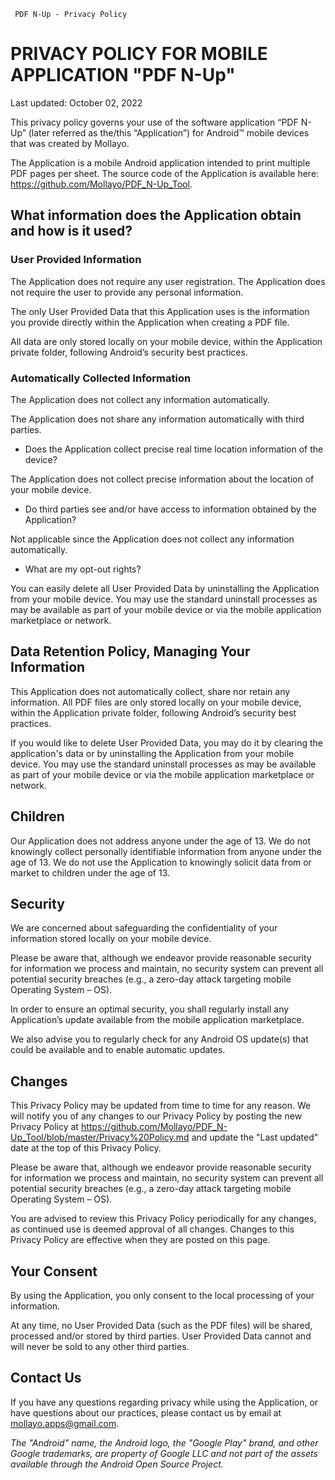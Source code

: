      PDF N-Up - Privacy Policy

PRIVACY POLICY FOR MOBILE APPLICATION "PDF N-Up"
=====================================================

Last updated: October 02, 2022

This privacy policy governs your use of the software application “PDF N-Up” (later referred as the/this “Application”) for Android™ mobile devices that was created by Mollayo.

The Application is a mobile Android application intended to print multiple PDF pages per sheet. The source code of the Application is available here: https://github.com/Mollayo/PDF_N-Up_Tool.

What information does the Application obtain and how is it used?
----------------------------------------------------------------

### User Provided Information

The Application does not require any user registration. The Application does not require the user to provide any personal information.

The only User Provided Data that this Application uses is the information you provide directly within the Application when creating a PDF file.

All data are only stored locally on your mobile device, within the Application private folder, following Android’s security best practices.

### Automatically Collected Information

The Application does not collect any information automatically.

The Application does not share any information automatically with third parties.

*   Does the Application collect precise real time location information of the device?

The Application does not collect precise information about the location of your mobile device.

*   Do third parties see and/or have access to information obtained by the Application?

Not applicable since the Application does not collect any information automatically.

*   What are my opt-out rights?

You can easily delete all User Provided Data by uninstalling the Application from your mobile device. You may use the standard uninstall processes as may be available as part of your mobile device or via the mobile application marketplace or network.

Data Retention Policy, Managing Your Information
------------------------------------------------

This Application does not automatically collect, share nor retain any information. All PDF files are only stored locally on your mobile device, within the Application private folder, following Android’s security best practices.


If you would like to delete User Provided Data, you may do it by clearing the application's data or by uninstalling the Application from your mobile device. You may use the standard uninstall processes as may be available as part of your mobile device or via the mobile application marketplace or network.

Children
--------

Our Application does not address anyone under the age of 13. We do not knowingly collect personally identifiable information from anyone under the age of 13. We do not use the Application to knowingly solicit data from or market to children under the age of 13.

Security
--------

We are concerned about safeguarding the confidentiality of your information stored locally on your mobile device.

Please be aware that, although we endeavor provide reasonable security for information we process and maintain, no security system can prevent all potential security breaches (e.g., a zero-day attack targeting mobile Operating System – OS).

In order to ensure an optimal security, you shall regularly install any Application’s update available from the mobile application marketplace.

We also advise you to regularly check for any Android OS update(s) that could be available and to enable automatic updates.

Changes
-------

This Privacy Policy may be updated from time to time for any reason. We will notify you of any changes to our Privacy Policy by posting the new Privacy Policy at https://github.com/Mollayo/PDF_N-Up_Tool/blob/master/Privacy%20Policy.md and update the "Last updated" date at the top of this Privacy Policy.

Please be aware that, although we endeavor provide reasonable security for information we process and maintain, no security system can prevent all potential security breaches (e.g., a zero-day attack targeting mobile Operating System – OS).

You are advised to review this Privacy Policy periodically for any changes, as continued use is deemed approval of all changes. Changes to this Privacy Policy are effective when they are posted on this page.

Your Consent
------------

By using the Application, you only consent to the local processing of your information.

At any time, no User Provided Data (such as the PDF files) will be shared, processed and/or stored by third parties. User Provided Data cannot and will never be sold to any other third parties.

Contact Us
----------

If you have any questions regarding privacy while using the Application, or have questions about our practices, please contact us by email at mollayo.apps@gmail.com.

_The "Android" name, the Android logo, the "Google Play" brand, and other Google trademarks, are property of Google LLC and not part of the assets available through the Android Open Source Project._
